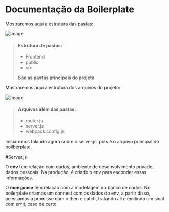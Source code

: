 <h1> Documentação da Boilerplate </h1>

Mostraremos aqui a estrutura das pastas:

![image](https://github.com/NobreREAL/BoilerplateConcept/assets/79422432/840428a9-f956-4ece-8d4a-b30583583582)

> #### Estrutura de pastas:
> - Frontend
> - public
> - src
> 
> **São as pastas principais do projeto**

Mostraremos aqui a estrutura dos arquivos do projeto:

![image](https://github.com/NobreREAL/BoilerplateConcept/assets/79422432/4dc3979f-f249-4866-86a3-4168f9bc00a6)


> #### Arquivos além das pastas:
> - router.js
> - server.js
> - webpack.config.js

Iniciaremos falando agora sobre o server.js, pois é o arquivo principal do boilberplate.


#Server.js

O **env** tem relação com dados, ambiente de desenvolvimento privado, dados pessoais.
Na produção, é criado o env para esconder essas informações.

O **mongoose** tem relação com a modelagem do banco de dados. No boilerplate criamos um connect com os dados do env, a partir disso, acessamos a promisse com o then e catch, tratando ali e emitindo um sinal com emit, caso de certo.




